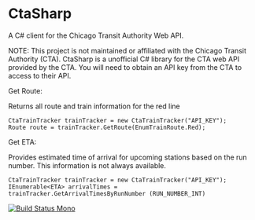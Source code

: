 # CtaSharp
A C# client for the Chicago Transit Authority Web API. 

NOTE: This project is not maintained or affiliated with the Chicago Transit Authority (CTA). CtaSharp is a unofficial C# library for the CTA web API provided by the CTA. You will need to obtain an API key from the CTA to access to their API.

Get Route:

Returns all route and train information for the red line

```
CtaTrainTracker trainTracker = new CtaTrainTracker("API_KEY");
Route route = trainTracker.GetRoute(EnumTrainRoute.Red);
```

Get ETA:

Provides estimated time of arrival for upcoming stations based on the run number. This information is not always available.

```
CtaTrainTracker trainTracker = new CtaTrainTracker("API_KEY");
IEnumerable<ETA> arrivalTimes = trainTracker.GetArrivalTimesByRunNumber (RUN_NUMBER_INT)
```

[![Build Status Mono](https://travis-ci.org/SergueiFedorov/CtaSharp.svg?branch=master)](https://travis-ci.org/SergueiFedorov/CtaSharp)
